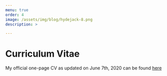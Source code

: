 ```yaml
---
menu: true
order: 4
image: /assets/img/blog/hydejack-8.png
description: >

---
```

# Curriculum Vitae

My official one-page CV as updated on June 7th, 2020 can be found [here](assets/cv.pdf)





